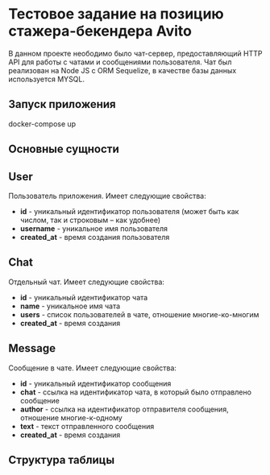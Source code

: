 # Тестовое задание на позицию стажера-бекендера Avito

В данном проекте неободимо было чат-сервер, предоставляющий HTTP API для работы с чатами и сообщениями пользователя.
Чат был реализован на Node JS с ORM Sequelize, в качестве базы данных используется MYSQL.

## Запуск приложения
docker-compose up

## Основные сущности

## User
Пользователь приложения. Имеет следующие свойства:

* **id** - уникальный идентификатор пользователя (может быть как числом, так и строковым – как удобнее)
* **username** - уникальное имя пользователя
* **created_at** - время создания пользователя

## Chat
Отдельный чат. Имеет следующие свойства:

* **id** - уникальный идентификатор чата
* **name** - уникальное имя чата
* **users** - список пользователей в чате, отношение многие-ко-многим
* **created_at** - время создания

## Message
Сообщение в чате. Имеет следующие свойства:

* **id** - уникальный идентификатор сообщения
* **chat** - ссылка на идентификатор чата, в который было отправлено сообщение
* **author** - ссылка на идентификатор отправителя сообщения, отношение многие-к-одному
* **text** - текст отправленного сообщения
* **created_at** - время создания

## Структура таблицы

